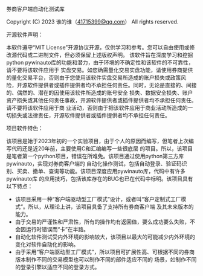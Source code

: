 
 券商客户端自动化测试库
 
 Copyright (C) 2023 谁的谁（41715399@qq.com） All rights reserved.

 开源软件声明：

 本软件遵守“MIT License”开源协议开源，仅供学习和参考。您可以自由使用或修改源代码或二进制文件，但必须保留上述版权声明。
 该软件旨在深度学习和挖掘python pywinauto库的功能和潜力，由于环境的不确定性和该软件的不可靠性，请不要将该软件应用于
 实盘交易。如您确需量化交易实盘功能，请使用券商提供的量化交易平台，否则由于您使用该软件实盘交易所造成的账户损失或政策风
 险，开源软件提供者或插件提供者均不承担任何责任。同时，无论是直接的、间接的、偶然的、潜在的因使用该软件所造成的账号安全
 损失、数据安全损失、账户资产损失或其他任何责任事故，开源软件提供者或插件提供者均不承担任何责任。请不要将该软件应用于商
 业活动，否则由于把该软件应用于商业活动所造成的一切损失或法律责任，开源软件提供者或插件提供者均不承担任何责任。

 项目软件特色：
 
该项目是始于2023年初的一个实验项目，由于个人的原因而编写，但笔者上次编写代码还是近20年前，主要使用C和汇编编写一些很底层
 的项目。所以，该项目是笔者第一个python项目，错误在所难免。该项目通过使用python第三方库pywinauto，实现对券商客户端的
 自动化操作测试，包括自动登录、验证码识别、买卖、撤单、查询等功能。该项目深度应用pywinauto库，代码中有许多pywinauto库
 的应用技巧，包括该库存在的BUG也已在代码中标明。该项目具有以下特点：
 * 该项目采用一种“客户端驱动型工厂模式”设计，或者叫“客户定制式工厂模式”。所以，从理论上讲，该项目具备了支持所有券商客户端
   及其未来版本的能力。
 * 由于交易的严谨性和严肃性，所有的操作均有返回值，要么成功要么失败，不会因运行时错误而“卡”在半路。
 * 自动化软件测试受内外环境的影响较大，该项目以最大的可能减少内外环境的变化对软件自动化的影响。
 * 由于采用“客户端驱动型工厂模式”，所以项目可扩展性高、可根据不同的券商版本制作不同的交易模型也可以制作不同的部件适应不同的
   场景，如制作不同的登录引擎以适应不同的登录方式。